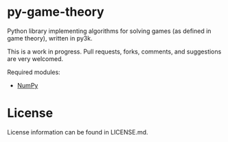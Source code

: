 py-game-theory
==============

Python library implementing algorithms for solving games (as defined in game theory), written in py3k.

This is a work in progress. Pull requests, forks, comments, and suggestions are very welcomed.

Required modules:

+ [NumPy](http://numpy.scipy.org/)

# License
License information can be found in LICENSE.md.